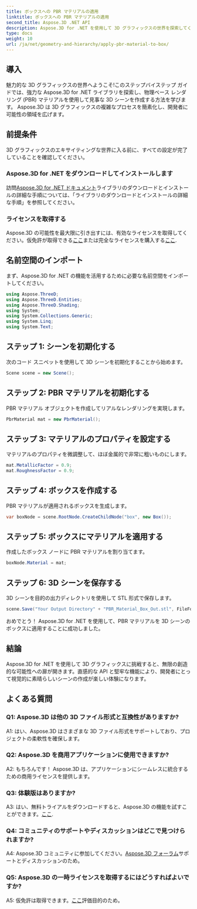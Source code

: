 ```yaml
---
title: ボックスへの PBR マテリアルの適用
linktitle: ボックスへの PBR マテリアルの適用
second_title: Aspose.3D .NET API
description: Aspose.3D for .NET を使用して 3D グラフィックスの世界を探索してください。物理ベースのレンダリング マテリアルを使用して、没入型のシーンを簡単に作成します。
type: docs
weight: 10
url: /ja/net/geometry-and-hierarchy/apply-pbr-material-to-box/
---
```

## 導入

魅力的な 3D グラフィックスの世界へようこそ!このステップバイステップ ガイドでは、強力な Aspose.3D for .NET ライブラリを探索し、物理ベース レンダリング (PBR) マテリアルを使用して見事な 3D シーンを作成する方法を学びます。 Aspose.3D は 3D グラフィックスの複雑なプロセスを簡素化し、開発者に可能性の領域を広げます。

## 前提条件

3D グラフィックスのエキサイティングな世界に入る前に、すべての設定が完了していることを確認してください。

### Aspose.3D for .NET をダウンロードしてインストールします

訪問[Aspose.3D for .NET ドキュメント](https://reference.aspose.com/3d/net/)ライブラリのダウンロードとインストールの詳細な手順については、「ライブラリのダウンロードとインストールの詳細な手順」を参照してください。

### ライセンスを取得する

Aspose.3D の可能性を最大限に引き出すには、有効なライセンスを取得してください。仮免許が取得できる[ここ](https://purchase.aspose.com/temporary-license/)または完全なライセンスを購入する[ここ](https://purchase.aspose.com/buy).

## 名前空間のインポート

まず、Aspose.3D for .NET の機能を活用するために必要な名前空間をインポートしてください。

```csharp
using Aspose.ThreeD;
using Aspose.ThreeD.Entities;
using Aspose.ThreeD.Shading;
using System;
using System.Collections.Generic;
using System.Linq;
using System.Text;
```

## ステップ 1: シーンを初期化する

次のコード スニペットを使用して 3D シーンを初期化することから始めます。

```csharp
Scene scene = new Scene();
```

## ステップ 2: PBR マテリアルを初期化する

PBR マテリアル オブジェクトを作成してリアルなレンダリングを実現します。

```csharp
PbrMaterial mat = new PbrMaterial();
```

## ステップ 3: マテリアルのプロパティを設定する

マテリアルのプロパティを微調整して、ほぼ金属的で非常に粗いものにします。

```csharp
mat.MetallicFactor = 0.9;
mat.RoughnessFactor = 0.9;
```

## ステップ 4: ボックスを作成する

PBR マテリアルが適用されるボックスを生成します。

```csharp
var boxNode = scene.RootNode.CreateChildNode("box", new Box());
```

## ステップ 5: ボックスにマテリアルを適用する

作成したボックス ノードに PBR マテリアルを割り当てます。

```csharp
boxNode.Material = mat;
```

## ステップ 6: 3D シーンを保存する

3D シーンを目的の出力ディレクトリを使用して STL 形式で保存します。

```csharp
scene.Save("Your Output Directory" + "PBR_Material_Box_Out.stl", FileFormat.STLASCII);
```

おめでとう！ Aspose.3D for .NET を使用して、PBR マテリアルを 3D シーンのボックスに適用することに成功しました。

## 結論

Aspose.3D for .NET を使用して 3D グラフィックスに挑戦すると、無限の創造的な可能性への扉が開きます。直感的な API と堅牢な機能により、開発者にとって視覚的に素晴らしいシーンの作成が楽しい体験になります。

## よくある質問

### Q1: Aspose.3D は他の 3D ファイル形式と互換性がありますか?

A1: はい、Aspose.3D はさまざまな 3D ファイル形式をサポートしており、プロジェクトの柔軟性を確保します。

### Q2: Aspose.3D を商用アプリケーションに使用できますか?

A2: もちろんです！ Aspose.3D は、アプリケーションにシームレスに統合するための商用ライセンスを提供します。

### Q3: 体験版はありますか?

 A3: はい、無料トライアルをダウンロードすると、Aspose.3D の機能を試すことができます。[ここ](https://releases.aspose.com/).

### Q4: コミュニティのサポートやディスカッションはどこで見つけられますか?

 A4: Aspose.3D コミュニティに参加してください。[Aspose.3D フォーラム](https://forum.aspose.com/c/3d/18)サポートとディスカッションのため。

### Q5: Aspose.3D の一時ライセンスを取得するにはどうすればよいですか?

 A5: 仮免許は取得できます。[ここ](https://purchase.aspose.com/temporary-license/)評価目的のため。